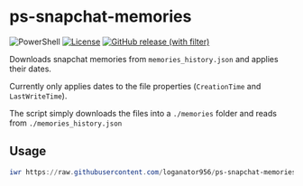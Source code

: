 # ps-snapchat-memories

![PowerShell](https://img.shields.io/badge/PowerShell-%235391FE.svg?style=for-the-badge&logo=powershell&logoColor=white)
[![License](https://img.shields.io/github/license/loganator956/ps-snapchat-memories?style=for-the-badge)](https://github.com/loganator956/ps-snapchat-memories/blob/master/LICENSE)
[![GitHub release (with filter)](https://img.shields.io/github/v/release/loganator956/ps-snapchat-memories?style=for-the-badge)](https://github.com/loganator956/ps-snapchat-memories/releases/latest)

Downloads snapchat memories from `memories_history.json` and applies their dates.

Currently only applies dates to the file properties (`CreationTime` and `LastWriteTime`).

The script simply downloads the files into a `./memories` folder and reads from `./memories_history.json`

## Usage

```Powershell
iwr https://raw.githubusercontent.com/loganator956/ps-snapchat-memories/master/download.ps1 | iex
```
